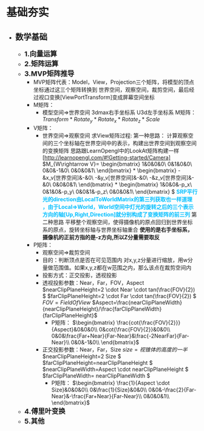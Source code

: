 # 基础夯实

+ ## 数学基础

  + <font size=4>**1.向量运算**</font>
  + <font size=4>**2.矩阵运算**</font>
  + <font size=4>**3.MVP矩阵推导**</font>
    + MVP矩阵代表：Model，View，Projection三个矩阵，将模型的顶点坐标通过这三个矩阵转换到
    世界空间，观察空间，裁剪空间，最后经过视口变换[ViewPortTransform]变成屏幕空间坐标
    + M矩阵：
      + 模型空间=>世界空间
        3dmax右手坐标系
        U3d左手坐标系
        M矩阵：$Transform*Rotate_y*Rotate_x*Rotate_z*Scale$
    + V矩阵：
      + 世界空间=>观察空间
        求View矩阵过程:
        第一种思路：
          计算观察空间的三个坐标轴在世界空间中的表示，构建出世界空间到观察空间的变换矩阵
          思路跟LearnOpengl中的LookAt矩阵构建一样
          [http://learnopengl.com/#!Getting-started/Camera]
          $M_{W\rightarrow V}=
          \begin{bmatrix}
          1&0&0&0\\
          0&1&0&0\\
          0&0&-1&0\\
          0&0&0&1\\
          \end{bmatrix}
          *
          \begin{bmatrix}
          -&x_v[世界空间]&-&0\\
          -&y_v[世界空间]&-&0\\
          -&z_v[世界空间]&-&0\\
          0&0&0&1\\
          \end{bmatrix}
          *
          \begin{bmatrix}
          1&0&0&-p_x\\
          0&1&0&-p_y\\
          0&0&1&-p_z\\
          0&0&0&1\\
          \end{bmatrix}
          $
          **<font color=DeepSkyBlue >SRP平行光的direction由LocalToWorldMatrix的第三列获取也一样道理
          ，由于Local=>World，World空间中灯光的旋转之后的三个表示方向的轴[Up,Right,Direction]就分别构成了变换矩阵的前三列</font>**
        第二种思路
        平移整个观察空间，使得摄像机的原点回归到世界坐标系的原点，旋转坐标轴与世界坐标轴重合
        **使用的是右手坐标系，摄像机的正前方指的是-z方向,所以Z分量需要取反**
    + P矩阵：
      + 观察空间=>裁剪空间
      + 目的：判断顶点是否在可见范围内
      对x,y,z分量进行缩放，用w分量做范围值。如果x,y,z都在w范围之内，那么该点在裁剪空间内
      + 投影方式：正交投影，透视投影
      + 透视投影参数：Near，Far，FOV，Aspect
      $nearClipPlaneHeight=2 \cdot Near \cdot tan(\frac{FOV}{2}) $
      $farClipPlaneHeight=2 \cdot Far \cdot tan(\frac{FOV}{2}) $
      $FOV=FieldOfView$
      $Aspect=\frac{nearClipPlaneWidth}{nearClipPlaneHeight}/\frac{farClipPlaneWidth}{farClipPlaneHeight}$
        + P矩阵：
          $\begin{bmatrix}
          \frac{cot{\frac{FOV}{2}}}{Aspect}&0&0&0\\
          0&cot{\frac{FOV}{2}}&0&0\\
          0&0&\frac{Far+Near}{Far-Near}&\frac{-2NearFar}{Far-Near}\\
          0&0&-1&0\\
          \end{bmatrix}$
      + 正交投影参数：Near，Far，Size
        $size=视锥体的高度的一半$
        $nearClipPlaneHeight=2 Size $
        $farClipPlaneHeight=nearClipPlaneHeight $
        $nearClipPlaneWidth=Aspect \cdot nearClipPlaneHeight $
        $farClipPlaneWidth= nearClipPlaneWidth $
        + P矩阵：
          $\begin{bmatrix}
          \frac{1}{Aspect \cdot Size}&0&0&0\\
          0&\frac{1}{Size}&0&0\\
          0&0&-\frac{2}{Far-Near}&-\frac{Far+Near}{Far-Near}\\
          0&0&0&1\\
          \end{bmatrix}$
  + <font size=4>**4.傅里叶变换**</font>
  + <font size=4>**5.其他**</font>

[1]:https://learnopengl-cn.github.io/01%20Getting%20started/09%20Camera
